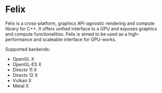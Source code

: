 # Felix

Felix is a cross-platform, graphics API-agnostic rendering and compute library for C++. It offers unified interface to a GPU and exposes graphics and compute functionalities. Felix is aimed to be used as a high-performance and scaleable interface for GPU-works.

Supported backends:

- OpenGL X
- OpenGL-ES X
- Directx 11 X
- Directx 12 X
- Vulkan X
- Metal X
